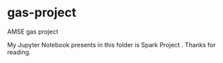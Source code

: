 # gas-project
AMSE gas project 

My Jupyter Notebook presents in this folder is Spark Project .
Thanks for reading.

